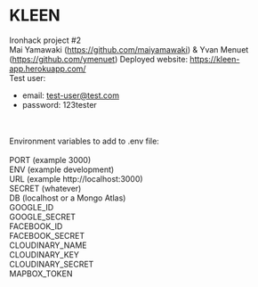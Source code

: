 # KLEEN
Ironhack project #2
<br>
Mai Yamawaki (https://github.com/maiyamawaki) & Yvan Menuet (https://github.com/ymenuet)
Deployed website: https://kleen-app.herokuapp.com/
<br>
Test user:
- email: test-user@test.com
- password: 123tester
<br>
<br>
Environment variables to add to .env file:
<br>
<br>
PORT (example 3000)<br>
ENV (example development)<br>
URL (example http://localhost:3000)<br>
SECRET (whatever)<br>
DB (localhost or a Mongo Atlas)<br>
GOOGLE_ID<br>
GOOGLE_SECRET<br>
FACEBOOK_ID<br>
FACEBOOK_SECRET<br>
CLOUDINARY_NAME<br>
CLOUDINARY_KEY<br>
CLOUDINARY_SECRET<br>
MAPBOX_TOKEN<br>
